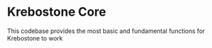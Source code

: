 # Krebostone Core

This codebase provides the most basic and fundamental functions for Krebostone to work